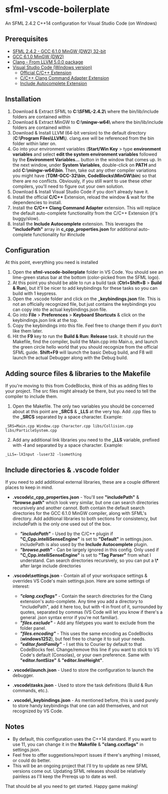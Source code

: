 # sfml-vscode-boilerplate
An SFML 2.4.2 C++14 configuration for Visual Studio Code (on Windows)

## Prerequisites

* [SFML 2.4.2 - GCC 6.1.0 MinGW (DW2) 32-bit](https://www.sfml-dev.org/files/SFML-2.4.2-windows-gcc-6.1.0-mingw-32-bit.zip)
* [GCC 6.1.0 MinGW (DW2)](https://sourceforge.net/projects/mingw-w64/files/Toolchains%20targetting%20Win32/Personal%20Builds/mingw-builds/6.1.0/threads-posix/dwarf/i686-6.1.0-release-posix-dwarf-rt_v5-rev0.7z/download)
* [Clang - From LLVM 5.0.0 package](http://releases.llvm.org/5.0.0/LLVM-5.0.0-win64.exe)
* [Visual Studio Code (Windows version)](https://code.visualstudio.com/download)
  * [Official C/C++ Extension](https://marketplace.visualstudio.com/items?itemName=ms-vscode.cpptools)
  * [C/C++ Clang Command Adapter Extension](https://marketplace.visualstudio.com/items?itemName=mitaki28.vscode-clang)
  * [Include Autocomplete Extension](https://marketplace.visualstudio.com/items?itemName=ajshort.include-autocomplete)

## Installation

1. Download & Extract SFML to **C:\\SFML-2.4.2\\** where the bin/lib/include folders are contained within
2. Download & Extract MinGW to **C:\\mingw-w64\\** where the bin/lib/include folders are contained within
3. Download & Install LLVM (64-bit version) to the default directory (**C:\\Program Files\\LLVM\\**). clang.exe will be referenced from the bin folder within later on.
4. Go into your environment variables (**Start/Win Key** > type **environment variables** and select **edit the system environment variables** followed by the **Environment Variables...** button in the window that comes up. In the next window, under **System Variables**, double-click on **PATH** and add **C:\mingw-w64\bin**. Then, take out any other compiler variations you might have (**TDM-GCC-32\bin**, **CodeBlocks\MinGW\bin**) so that there are no conflicts. Obviously, if you still want to use these other compilers, you'll need to figure out your own solution.
5. Download & Install Visual Studio Code if you don't already have it.
6. Install the official **C/C++** Extension, reload the window & wait for the dependencies to install.
7. Install the **C/C++ Clang Command Adapter** extension. This will replace the default auto-complete functionality from the C/C++ Extension (it's buggy/slow).
8. Install the **Include Autocomplete** extension. This leverages the **"includePath"** array in **c\_cpp\_properties.json** for additional auto-complete functionality for #include

## Configuration

At this point, everything you need is installed

1. Open the **sfml-vscode-boilerplate** folder in VS Code. You should see an lime-green status bar at the bottom (color-picked from the SFML logo).
2. At this point you should be able to run a build task (**Ctrl+Shift+B** > **Build & Run**), but it'll be nicer to add keybindings for these tasks so you can build with 1 keypress.
3. Open the .vscode folder and click on the **\_keybindings.json** file. This is not an officially recognized file, but just contains the keybindings you can copy into the actual keybindings.json file.
4. Go into **File** > **Preferences** > **Keyboard Shortcuts** & click on the keybindings.json link at the top.
5. Copy the keybindings into this file. Feel free to change them if you don't like them later.
6. Hit the **F9** key to run the **Build & Run: Release** task. It should run the Makefile, find the compiler, build the Main.cpp into Main.o, and launch the green circle hello world that you should recognize from the official SFML guide. **Shift+F9** will launch the basic Debug build, and F8 will launch the actual Debugger along with the Debug build.

## Adding source files & libraries to the Makefile

If you're moving to this from CodeBlocks, think of this as adding files to your project. The src files might already be there, but you need to tell the compiler to include them.

1. Open the Makefile. The only two variables you should be concerned about at this point are **\_SRCS** & **\_LLS** at the very top. Add .cpp files to the **\_SRCS** separated by a space character. Example:
```
_SRS=Main.cpp Window.cpp Character.cpp libs/Collision.cpp libs/ParticleSystem.cpp
```

2. Add any additional link libraries you need to the **\_LLS** variable, prefixed with **-l** and separated by a space character. Example:
```
_LLS=-lXInput -luser32 -lsomething
```

## Include directories & .vscode folder

If you need to add additional external libraries, these are a couple different places to keep in mind.

* **.vscode\\c\_cpp\_properties.json** - You'll see **"includePath"** & **"browse.path"** which look very similar, but one can search directories recursively and another cannot. Both contain the default search directories for the GCC 6.1.0 MinGW compiler, along with SFML's directory. Add addtional libraries to both sections for consistency, but includePath is the only one used out of the box.

  * **_"includePath"_** - Used by the C/C++ plugin if **"C_Cpp.intelliSenseEngine"** is set to **"Default"** in settings.json. includePath is also used by the **Include Autocomplete** plugin.
  * **_"browse.path"_** - Can be largely ignored in this config. Only used if **"C_Cpp.intelliSenseEngine"** is set to **"Tag Parser"** from what I understand. Can search directories recursively, so you can put a **\\\*** after large include directories

* **.vscode\\settings.json** - Contain all of your workspace settings & overrides VS Code's main settings.json. Here are some settings of interest:

  * **_"clang.cxxflags"_** - Contain the search directories for the Clang extension's auto-complete. Any time you add a directory to "includePath", add it here too, but with **-I** in front of it, surrounded by quotes, separated by commas (VS Code will let you know if there's a general .json syntax error if you're not familiar).
  * **_"files.exclude"_** - Add any filetypes you want to exclude from the folder panel.
  * **_"files.encoding"_** - This uses the same encoding as CodeBlocks (**windows1252**), but feel free to change it to suit your needs.
  * **_"editor.fontFamily"_** - I set this to Courier by default to that CodeBlocks feel. Change/remove this line if you want to stick to VS Code's default (Consolas), or your own preference. Same with **"editor.fontSize"** & **"editor.lineHeight"**.

* **.vscode\\launch.json** - Used to store the configuration to launch the debugger.
* **.vscode\\tasks.json** - Used to store the task definitions (Build & Run commands, etc.).
* **.vscode\\_keybindings.json** - As mentioned before, this is used purely to store handy keybindings that one can add themselves, and not recognized by VS Code.

## Notes

* By default, this configuration uses the C++14 standard. If you want to use 11, you can change it in the **Makefile** & **"clang.cxxflags"** in settings.json.
* Feel free to offer suggestions/report issues if there's anything I missed, or could do better.
* This will be an ongoing project that I'll try to update as new SFML versions come out. Updating SFML releases should be relatively painless as I'll keep the Prereqs up to date as well.


That should be all you need to get started. Happy game making!